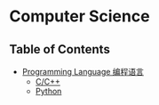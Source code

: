 # Computer Science

## Table of Contents
- [Programming Language 编程语言](pl)
    - [C/C++](pl/cpp)
    - [Python](pl/python) 